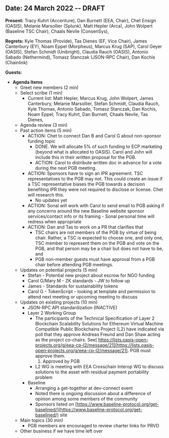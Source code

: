 
## Date:  24 March 2022  -- DRAFT

**Present:** Tracy Kuhrt (Accenture), Dan Burnett (EEA, Chair), Chet Ensign (OASIS), Melanie Marsollier (Splunk), Matt Hepler (Arca), John Wolpert (Baseline TSC Chair), Chaals Nevile (ConsenSys), 

**Regrets:**  Kyle Thomas (Provide), Tas Dienes (EF, Vice Chair), James Canterbury (EY), Noam Eppel (Morpheus), Marcus Krug (SAP), Carol Geyer (OASIS), Stefan Schmidt (Unibright), Claudia Rauch (OASIS), Antonio Sabado (Nethermind), Tomasz Stanczak (JSON-RPC Chair), Dan Kochis (Chainlink)

**Guests:** 



* **Agenda Items**
    * Greet new members (2 min)
    * Select scribe (1 min)
        * Current list: Matt Hepler, Marcus Krug, John Wolpert, James Canterbury, Melanie Marsollier, Stefan Schmidt, Claudia Rauch, Kyle Thomas, Antonio Sabado, Tomasz Stanczak, Dan Kochis, Noam Eppel, Tracy Kuhrt, Dan Burnett, Chaals Nevile, Tas Dienes,
    * Agenda review (3 min)
    * Past action items (5 min)
        * ACTION:  Chet to connect Dan B and Carol G about non-sponsor funding topic
            * DONE.  We will allocate 5% of such funding to ECP marketing (beyond what is allocated to OASIS).  Carol and John will include this in their written proposal for the PGB.
            * ACTION: Carol to distribute written doc in advance for a vote during the next PGB meeting.
        * ACTION: Sponsors have to sign an IPR agreement.  TSC representatives to the PGB may not. This could create an issue if a TSC representative biases the PGB towards a decision benefiting IPR they were not required to disclose or license. Chet will research this.
            * No updates yet
        * ACTION: Sonal will work with Carol to send email to PGB asking if any concerns around the new Baseline website sponsor services/contact info or its framing - Sonal personal time will redress when appropriate
        * ACTION: Dan and Tas to work on a PR that clarifies that
            * TSC chairs are not members of the PGB by virtue of being chair.  Rather, a TSC is expected to choose one, and only one, TSC member to represent them on the PGB and vote on the PGB, and that person may be a chair but does not have to be, and
            * PGB non-member guests must have approval from a PGB chair before attending PGB meetings.
    * Updates on potential projects (5 min)
        * Stefan - Potential new project about escrow for NGO funding
        * Carol G/Mary M - ZK standards - JW to follow up
        * James - Standards for sustainability tokens
        * Carol G - TokenScript - looking at template and permission to attend next meeting or upcoming meeting to discuss
    * Updates on existing projects (10 min)
        * JSON-RPC API standardization (INACTIVE)
        * Layer 2 Working Group
            * The participants of the Technical Specification of Layer 2 Blockchain Scalability Solutions for Ethereum Virtual Machine Compatible Public Blockchains Project (L2) have indicated via poll that they approve Andreas Freund and Dan Shaw acting as the project co-chairs. See[ https://lists.oasis-open-projects.org/g/eea-cp-l2/message/21](https://lists.oasis-open-projects.org/g/eea-cp-l2/message/21).  PGB must approve them. 	
                1. Approved by PGB
            * L2 WG is meeting with EEA Crosschain Interop WG to discuss solutions to the asset with residual payment portability problem 
        * Baseline
            * Arranging a get-together at dev-connect event
            * Noted there is ongoing discussion about a difference of opinion among some members of the community 
            * Sponsors listed on [https://www.baseline-protocol.org/get-baselined/](https://www.baseline-protocol.org/get-baselined/) site
    * Main topics (30 min)
        * PGB members are encouraged to review charter links for PRVD
    * Other business if we have time left over
